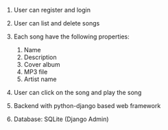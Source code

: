 1. User can register and login

2. User can list and delete songs

3. Each song have the following properties:
    1. Name
    2. Description
    3. Cover album
    4. MP3 file
    5. Artist name
    
4. User can click on the song and play the song

5. Backend with python-django based web framework

6. Database: SQLite (Django Admin)
